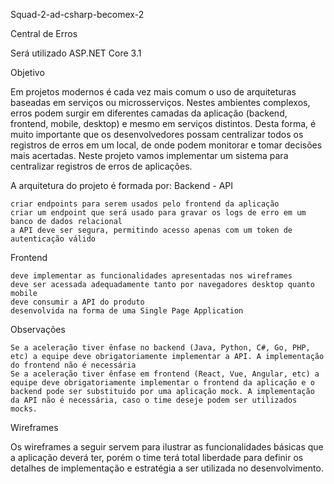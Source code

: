Squad-2-ad-csharp-becomex-2

Central de Erros

Será utilizado ASP.NET Core 3.1

Objetivo

Em projetos modernos é cada vez mais comum o uso de arquiteturas baseadas em serviços ou microsserviços. Nestes ambientes complexos, erros podem surgir em diferentes camadas da aplicação (backend, frontend, mobile, desktop) e mesmo em serviços distintos. Desta forma, é muito importante que os desenvolvedores possam centralizar todos os registros de erros em um local, de onde podem monitorar e tomar decisões mais acertadas. Neste projeto vamos implementar um sistema para centralizar registros de erros de aplicações.

A arquitetura do projeto é formada por:
Backend - API

    criar endpoints para serem usados pelo frontend da aplicação
    criar um endpoint que será usado para gravar os logs de erro em um banco de dados relacional
    a API deve ser segura, permitindo acesso apenas com um token de autenticação válido

Frontend

    deve implementar as funcionalidades apresentadas nos wireframes
    deve ser acessada adequadamente tanto por navegadores desktop quanto mobile
    deve consumir a API do produto
    desenvolvida na forma de uma Single Page Application

Observações

    Se a aceleração tiver ênfase no backend (Java, Python, C#, Go, PHP, etc) a equipe deve obrigatoriamente implementar a API. A implementação do frontend não é necessária
    Se a aceleração tiver ênfase em frontend (React, Vue, Angular, etc) a equipe deve obrigatoriamente implementar o frontend da aplicação e o backend pode ser substituido por uma aplicação mock. A implementação da API não é necessária, caso o time deseje podem ser utilizados mocks.

Wireframes

Os wireframes a seguir servem para ilustrar as funcionalidades básicas que a aplicação deverá ter, porém o time terá total liberdade para definir os detalhes de implementação e estratégia a ser utilizada no desenvolvimento.